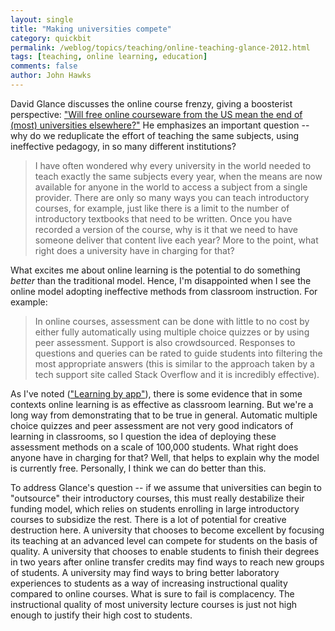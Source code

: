 ```yaml
---
layout: single 
title: "Making universities compete" 
category: quickbit
permalink: /weblog/topics/teaching/online-teaching-glance-2012.html
tags: [teaching, online learning, education] 
comments: false 
author: John Hawks 
---
```


David Glance discusses the online course frenzy, giving a boosterist perspective: <a href="http://theconversation.edu.au/will-free-online-courseware-from-the-us-mean-the-end-of-most-universities-elsewhere-8016">"Will free online courseware from the US mean the end of (most) universities elsewhere?"</a> He emphasizes an important question -- why do we reduplicate the effort of teaching the same subjects, using ineffective pedagogy, in so many different institutions? 

<blockquote>I have often wondered why every university in the world needed to teach exactly the same subjects every year, when the means are now available for anyone in the world to access a subject from a single provider. There are only so many ways you can teach introductory courses, for example, just like there is a limit to the number of introductory textbooks that need to be written. Once you have recorded a version of the course, why is it that we need to have someone deliver that content live each year? More to the point, what right does a university have in charging for that?</blockquote>

What excites me about online learning is the potential to do something <em>better</em> than the traditional model. Hence, I'm disappointed when I see the online model adopting ineffective methods from classroom instruction. For example: 

<blockquote>In online courses, assessment can be done with little to no cost by either fully automatically using multiple choice quizzes or by using peer assessment. Support is also crowdsourced. Responses to questions and queries can be rated to guide students into filtering the most appropriate answers (this is similar to the approach taken by a tech support site called Stack Overflow and it is incredibly effective).</blockquote>

As I've noted (<a href="http://johnhawks.net/weblog/topics/teaching/online-statistics-learning-equal-live-instructor-2012.html">"Learning by app"</a>), there is some evidence that in some contexts online learning is as effective as classroom learning. But we're a long way from demonstrating that to be true in general. Automatic multiple choice quizzes and peer assessment are not very good indicators of learning in classrooms, so I question the idea of deploying these assessment methods on a scale of 100,000 students. What right does anyone have in charging for that? Well, that helps to explain why the model is currently free. Personally, I think we can do better than this. 

To address Glance's question -- if we assume that universities can begin to "outsource" their introductory courses, this must really destabilize their funding model, which relies on students enrolling in large introductory courses to subsidize the rest. There is a lot of potential for creative destruction here. A university that chooses to become excellent by focusing its teaching at an advanced level can compete for students on the basis of quality. A university that chooses to enable students to finish their degrees in two years after online transfer credits may find ways to reach new groups of students. A university may find ways to bring better laboratory experiences to students as a way of increasing instructional quality compared to online courses. What is sure to fail is complacency. The instructional quality of most university lecture courses is just not high enough to justify their high cost to students. 


